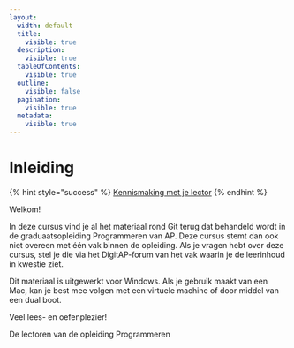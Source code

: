 ```yaml
---
layout:
  width: default
  title:
    visible: true
  description:
    visible: true
  tableOfContents:
    visible: true
  outline:
    visible: false
  pagination:
    visible: true
  metadata:
    visible: true
---
```


# Inleiding

{% hint style="success" %}
[Kennismaking met je lector](https://ap.cloud.panopto.eu/Panopto/Pages/Viewer.aspx?id=819d71c5-37f1-4c15-b5e7-ad8d00994252)
{% endhint %}

Welkom!

In deze cursus vind je al het materiaal rond Git terug dat behandeld wordt in de graduaatsopleiding Programmeren van AP. Deze cursus stemt dan ook niet overeen met één vak binnen de opleiding. Als je vragen hebt over deze cursus, stel je die via het DigitAP-forum van het vak waarin je de leerinhoud in kwestie ziet.

Dit materiaal is uitgewerkt voor Windows. Als je gebruik maakt van een Mac, kan je best mee volgen met een virtuele machine of door middel van een dual boot.

Veel lees- en oefenplezier!

De lectoren van de opleiding Programmeren




